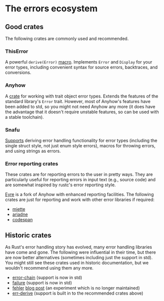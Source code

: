 # The errors ecosystem

## Good crates

The following crates are commonly used and recommended.

### ThisError

A powerful `derive(Error)` [macro](https://github.com/dtolnay/thiserror). Implements `Error` and `Display` for your error types, including convenient syntax for source errors, backtraces, and conversions.

### Anyhow

A [crate](https://github.com/dtolnay/anyhow) for working with trait object error types. Extends the features of the standard library's `Error` trait. However, most of Anyhow's features have been added to std, so you might not need Anyhow any more (it does have the advantage that it doesn't require unstable features, so can be used with a stable toolchain).

### Snafu

[Supports](https://github.com/shepmaster/snafu) deriving error handling functionality for error types (including the single struct style, not just enum style errors), macros for throwing errors, and using strings as errors.

### Error reporting crates

These crates are for reporting errors to the user in pretty ways. They are particularly useful for reporting errors in input text (e.g., source code) and are somewhat inspired by rustc's error reporting style.

[Eyre](https://github.com/yaahc/eyre) is a fork of Anyhow with enhanced reporting facilities. The following crates are just for reporting and work with other error libraries if required:

* [miette](https://github.com/zkat/miette)
* [ariadne](https://github.com/zesterer/ariadne)
* [codespan](https://github.com/brendanzab/codespan)

## Historic crates

As Rust's error handling story has evolved, many error handling libraries have come and gone. The following were influential in their time, but there are now better alternatives (sometimes including just the support in std). You might still see these crates used in historic documentation, but we wouldn't recommend using them any more.

* [error-chain](https://github.com/rust-lang-deprecated/error-chain) (support is now in std)
* [failure](https://github.com/rust-lang-deprecated/failure) (support is now in std)
* [fehler](https://github.com/withoutboats/fehler) [blog post](https://without.boats/blog/failure-to-fehler/) (an experiment which is no longer maintained)
* [err-derive](https://gitlab.com/torkleyy/err-derive) (support is built in to the recommended crates above)
